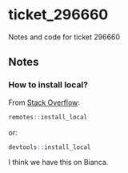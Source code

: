 # ticket_296660

Notes and code for ticket 296660

## Notes

### How to install local?

From [Stack Overflow](https://stackoverflow.com/a/58532142): 

```r
remotes::install_local
```

or:

```r
devtools::install_local
```

I think we have this on Bianca.

